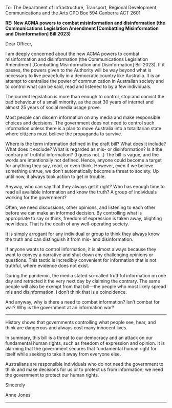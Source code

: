 To: The Department of Infrastructure, Transport, Regional Development, Communications and the
Arts
GPO Box 594
Canberra ACT 2601

**RE: New ACMA powers to combat misinformation and disinformation (the Communications**
**Legislation Amendment [Combatting Misinformation and Disinformation] Bill 2023)**

Dear Officer,

I am deeply concerned about the new ACMA powers to combat misinformation and disinformation
(the Communications Legislation Amendment [Combatting Misinformation and Disinformation] Bill
2023). If it passes, the powers given to the Authority will be way beyond what is necessary to live
peacefully in a democratic country like Australia. It is an attempt to centralise the power of
communication in Australian society and to control what can be said, read and listened to by a few
individuals.

The current legislation is more than enough to control, stop and convict the bad behaviour of a small
minority, as the past 30 years of internet and almost 25 years of social media usage prove.

Most people can discern information on any media and make responsible choices and decisions. The
government does not need to control such information unless there is a plan to move Australia into a
totalitarian state where citizens must believe the propaganda to survive.

Where is the term information defined in the draft bill? What does it include? What does it exclude?
What is regarded as mis- or disinformation? Is it the contrary of truthful information? (I guess not…)
The bill is vague, and the words are intentionally not defined. Hence, anyone could become a target
for anything they say, read, or even think. However, even if we believe something untrue, we don’t
automatically become a threat to society. Up until now, it always took action to get in trouble.

Anyway, who can say that they always get it right? Who has enough time to read all available
information and know the truth? A group of individuals working for the government?

Often, we need discussions, other opinions, and listening to each other before we can make an
informed decision. By controlling what is appropriate to say or think, freedom of expression is taken
away, blighting new ideas. That is the death of any well-operating society.

It is simply arrogant for any individual or group to think they always know the truth and can
distinguish it from mis- and disinformation.

If anyone wants to control information, it is almost always because they want to convey a narrative
and shut down any challenging opinions or questions. This tactic is incredibly convenient for
information that is not truthful, where evidence does not exist.

During the pandemic, the media stated so-called truthful information on one day and retracted it the
very next day by claiming the contrary. The same people will also be exempt from that bill—the
people who most likely spread mis and disinformation. I don’t think that is a coincidence.

And anyway, why is there a need to combat information? Isn’t combat for war? Why is the
government at an information war?


-----

History shows that governments controlling what people see, hear, and think are dangerous and
always cost many innocent lives.

In summary, this bill is a threat to our democracy and an attack on our fundamental human rights,
such as freedom of expression and opinion. It is alarming that the government secures that
fundamental human right for itself while seeking to take it away from everyone else.

Australians are responsible individuals who do not need the government to think and make decisions
for us or to protect us from information; we need the government to protect our human rights.

Sincerely

Anne Jones


-----

